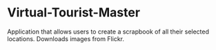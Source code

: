 # Virtual-Tourist-Master
Application that allows users to create a scrapbook of all their selected locations. Downloads images from Flickr.
